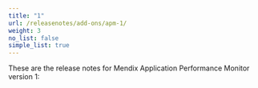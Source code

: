 ```yaml
---
title: "1"
url: /releasenotes/add-ons/apm-1/
weight: 3
no_list: false
simple_list: true
---
```


These are the release notes for Mendix Application Performance Monitor version 1:
